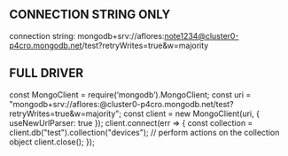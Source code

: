 ## CONNECTION STRING ONLY
connection string: mongodb+srv://aflores:note1234@cluster0-p4cro.mongodb.net/test?retryWrites=true&w=majority

## FULL DRIVER 
const MongoClient = require(‘mongodb’).MongoClient;
const uri = "mongodb+srv://aflores:<password>@cluster0-p4cro.mongodb.net/test?retryWrites=true&w=majority";
const client = new MongoClient(uri, { useNewUrlParser: true });
client.connect(err => {
  const collection = client.db("test").collection("devices");
  // perform actions on the collection object
  client.close();
});